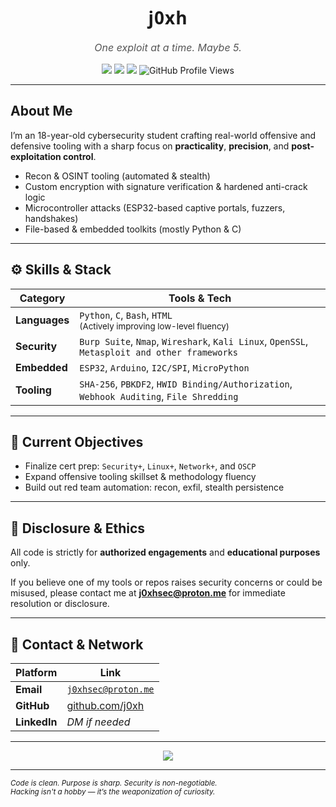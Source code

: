 <h1 align="center" style="font-family: 'Segoe UI', Tahoma, Geneva, Verdana, sans-serif; font-weight: 700; letter-spacing: 1px;">
  j0xh
</h1>

<p align="center" style="font-size: 16px; color: #555; font-style: italic;">
  One exploit at a time. Maybe 5.
</p>

<p align="center">
  <img src="https://img.shields.io/badge/Security%20-%20+-blue?style=flat-square" />
  <img src="https://img.shields.io/badge/Linux%20Mastery-Ongoing-lightgrey?style=flat-square" />
  <img src="https://img.shields.io/badge/OSCP-Upcoming-ff5555?style=flat-square" />
  <img src="https://komarev.com/ghpvc/?username=j0xh&style=flat-square&color=gray" alt="GitHub Profile Views" />
</p>

---

##  About Me

I’m an 18-year-old cybersecurity student crafting real-world offensive and defensive tooling with a sharp focus on **practicality**, **precision**, and **post-exploitation control**.

-  Recon & OSINT tooling (automated & stealth)
-  Custom encryption with signature verification & hardened anti-crack logic
-  Microcontroller attacks (ESP32-based captive portals, fuzzers, handshakes)
-  File-based & embedded toolkits (mostly Python & C)

---

## ⚙️ Skills & Stack

| Category     | Tools & Tech                                                                 |
|--------------|------------------------------------------------------------------------------|
| **Languages** | `Python`, `C`, `Bash`, `HTML` <br><sub>(Actively improving low-level fluency)</sub> |
| **Security**  | `Burp Suite`, `Nmap`, `Wireshark`, `Kali Linux`, `OpenSSL`, `Metasploit and other frameworks`     |
| **Embedded**  | `ESP32`, `Arduino`, `I2C/SPI`, `MicroPython`                                |
| **Tooling**   | `SHA-256`, `PBKDF2`, `HWID Binding/Authorization`, `Webhook Auditing`, `File Shredding`    |

---

## 🎯 Current Objectives

-  Finalize cert prep: `Security+`, `Linux+`, `Network+`, and `OSCP`
-  Expand offensive tooling skillset & methodology fluency
-  Build out red team automation: recon, exfil, stealth persistence

---

## 📜 Disclosure & Ethics

All code is strictly for **authorized engagements** and **educational purposes** only.

If you believe one of my tools or repos raises security concerns or could be misused, please contact me at **j0xhsec@proton.me** for immediate resolution or disclosure.

---

## 📡 Contact & Network

| Platform | Link |
|---------|------|
| **Email** | [`j0xhsec@proton.me`](mailto:j0xhsec@proton.me) |
| **GitHub** | [github.com/j0xh](https://github.com/j0xh) |
| **LinkedIn** | *DM if needed* |

---

<p align="center">
  <img src="https://github-readme-stats.vercel.app/api?username=j0xh&show_icons=true&theme=graywhite&hide_title=true&hide_border=true&hide_rank=true&custom_title=GitHub%20Stats" />
</p>

---

<sub><i>
Code is clean. Purpose is sharp. Security is non-negotiable.  
Hacking isn't a hobby — it’s the weaponization of curiosity.
</i></sub>
